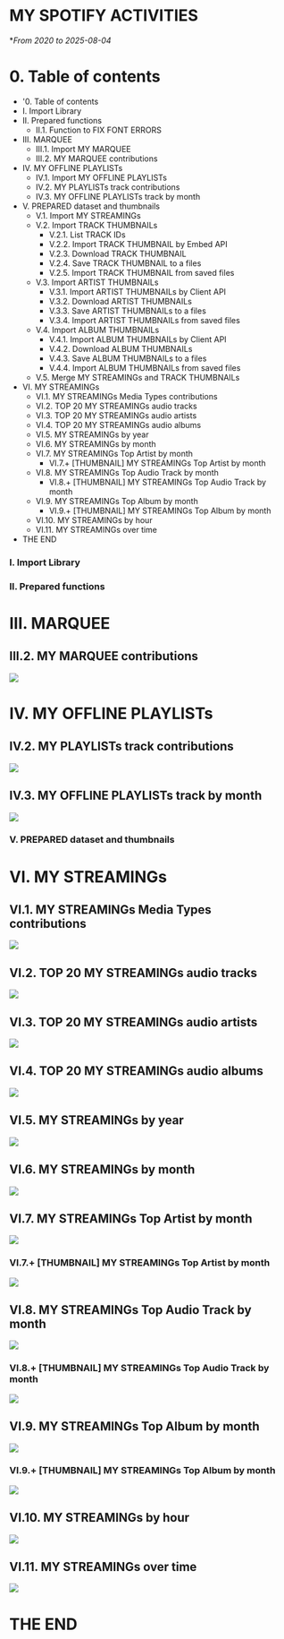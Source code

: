 # **MY SPOTIFY ACTIVITIES**
**From 2020 to 2025-08-04*
# **0. Table of contents**
- '0. Table of contents
- I. Import Library
- II. Prepared functions
  - II.1. Function to FIX FONT ERRORS
- III. MARQUEE
  - III.1. Import MY MARQUEE
  - III.2. MY MARQUEE contributions
- IV. MY OFFLINE PLAYLISTs
  - IV.1. Import MY OFFLINE PLAYLISTs
  - IV.2. MY PLAYLISTs track contributions
  - IV.3. MY OFFLINE PLAYLISTs track by month
- V. PREPARED dataset and thumbnails
  - V.1. Import MY STREAMINGs
  - V.2. Import TRACK THUMBNAILs
    - V.2.1. List TRACK IDs
    - V.2.2. Import TRACK THUMBNAIL by Embed API
    - V.2.3. Download TRACK THUMBNAIL
    - V.2.4. Save TRACK THUMBNAIL to a files
    - V.2.5. Import TRACK THUMBNAIL from saved files
  - V.3. Import ARTIST THUMBNAILs
    - V.3.1. Import ARTIST THUMBNAILs by Client API
    - V.3.2. Download ARTIST THUMBNAILs
    - V.3.3. Save ARTIST THUMBNAILs to a files
    - V.3.4. Import ARTIST THUMBNAILs from saved files
  - V.4. Import ALBUM THUMBNAILs
    - V.4.1. Import ALBUM THUMBNAILs by Client API
    - V.4.2. Download ALBUM THUMBNAILs
    - V.4.3. Save ALBUM THUMBNAILs to a files
    - V.4.4. Import ALBUM THUMBNAILs from saved files
  - V.5. Merge MY STREAMINGs and TRACK THUMBNAILs
- VI. MY STREAMINGs
  - VI.1. MY STREAMINGs Media Types contributions
  - VI.2. TOP 20 MY STREAMINGs audio tracks
  - VI.3. TOP 20 MY STREAMINGs audio artists
  - VI.4. TOP 20 MY STREAMINGs audio albums
  - VI.5. MY STREAMINGs by year
  - VI.6. MY STREAMINGs by month
  - VI.7. MY STREAMINGs Top Artist by month
    - VI.7.+ [THUMBNAIL] MY STREAMINGs Top Artist by month
  - VI.8. MY STREAMINGs Top Audio Track by month
    - VI.8.+ [THUMBNAIL] MY STREAMINGs Top Audio Track by month
  - VI.9. MY STREAMINGs Top Album by month
    - VI.9.+ [THUMBNAIL] MY STREAMINGs Top Album by month
  - VI.10. MY STREAMINGs by hour
  - VI.11. MY STREAMINGs over time
- THE END

### **I. Import Library**

### **II. Prepared functions**

# **III. MARQUEE**
## **III.2. MY MARQUEE contributions**
![](images/III.2.-MY-MARQUEE-contributions.png)

# **IV. MY OFFLINE PLAYLISTs**
## **IV.2. MY PLAYLISTs track contributions**
![](images/IV.2.-MY-PLAYLISTs-track-contributions.png)

## **IV.3. MY OFFLINE PLAYLISTs track by month**
![](images/IV.3.-MY-OFFLINE-PLAYLISTs-track-by-month.png)

### **V. PREPARED dataset and thumbnails**

# **VI. MY STREAMINGs**
## **VI.1. MY STREAMINGs Media Types contributions**
![](images/VI.1.-MY-STREAMINGs-Media-Types-contributions.png)

## **VI.2. TOP 20 MY STREAMINGs audio tracks**
![](images/VI.2.-TOP-20-MY-STREAMINGs-audio-tracks.png)

## **VI.3. TOP 20 MY STREAMINGs audio artists**
![](images/VI.3.-TOP-20-MY-STREAMINGs-audio-artists.png)

## **VI.4. TOP 20 MY STREAMINGs audio albums**
![](images/VI.4.-TOP-20-MY-STREAMINGs-audio-albums.png)

## **VI.5. MY STREAMINGs by year**
![](images/VI.5.-MY-STREAMINGs-by-year.png)

## **VI.6. MY STREAMINGs by month**
![](images/VI.6.-MY-STREAMINGs-by-month.png)

## **VI.7. MY STREAMINGs Top Artist by month**
![](images/VI.7.-MY-STREAMINGs-Top-Artist-by-month.png)

### **VI.7.+ [THUMBNAIL] MY STREAMINGs Top Artist by month**
![](images/VI.7.PLUS-MY-STREAMINGs-Top-Artist-by-month.png)

## **VI.8. MY STREAMINGs Top Audio Track by month**
![](images/VI.8.-MY-STREAMINGs-Top-Audio-Track-by-month.png)

### **VI.8.+ [THUMBNAIL] MY STREAMINGs Top Audio Track by month**
![](images/VI.8.PLUS-MY-STREAMINGs-Top-Audio-Track-by-month.png)

## **VI.9. MY STREAMINGs Top Album by month**
![](images/VI.9.-MY-STREAMINGs-Top-Album-by-month.png)

### **VI.9.+ [THUMBNAIL] MY STREAMINGs Top Album by month**
![](images/VI.9.PLUS-MY-STREAMINGs-Top-Album-by-month.png)

## **VI.10. MY STREAMINGs by hour**
![](images/VI.10.-MY-STREAMINGs-by-hour.png)

## **VI.11. MY STREAMINGs over time**
![](images/VI.11.-MY-STREAMINGs-over-time.png)

# **THE END**